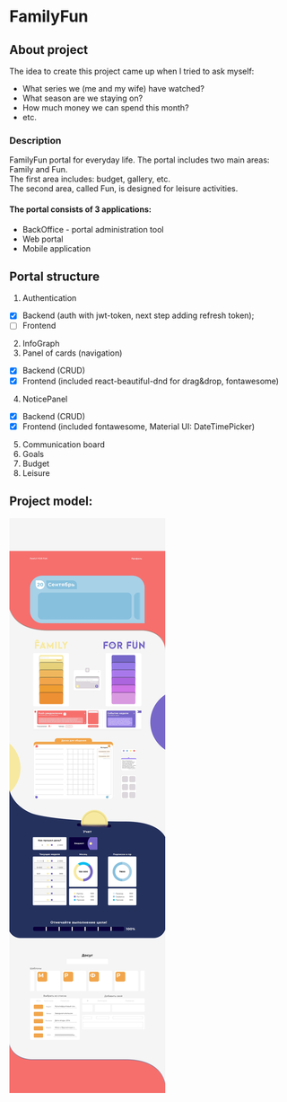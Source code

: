 # FamilyFun

## About project
The idea to create this project came up when I tried to ask myself:
  - What series we (me and my wife) have watched? 
  - What season are we staying on?
  - How much money we can spend this month?
  - etc.
### Description
FamilyFun portal for everyday life. The portal includes two main areas: Family and Fun.  
The first area includes: budget, gallery, etc.
</br>
The second area, called Fun, is designed for leisure activities. 
#### The portal consists of 3 applications:
  * BackOffice - portal administration tool
  * Web portal
  * Mobile application  
  
## Portal structure
1. Authentication
  - [X] Backend (auth with jwt-token, next step adding refresh token);
  - [ ] Frontend
2. InfoGraph
3. Panel of cards (navigation)
  - [X] Backend (CRUD)
  - [X] Frontend (included react-beautiful-dnd for drag&drop, fontawesome)
4. NoticePanel
  - [X] Backend (CRUD)
  - [X] Frontend (included fontawesome, Material UI: DateTimePicker)
5. Communication board
6. Goals
7. Budget
8. Leisure

## Project model:
![Image alt](https://github.com/shichin-eo/FamilyFun/blob/main/modelOfFamilyFun.jpg)

